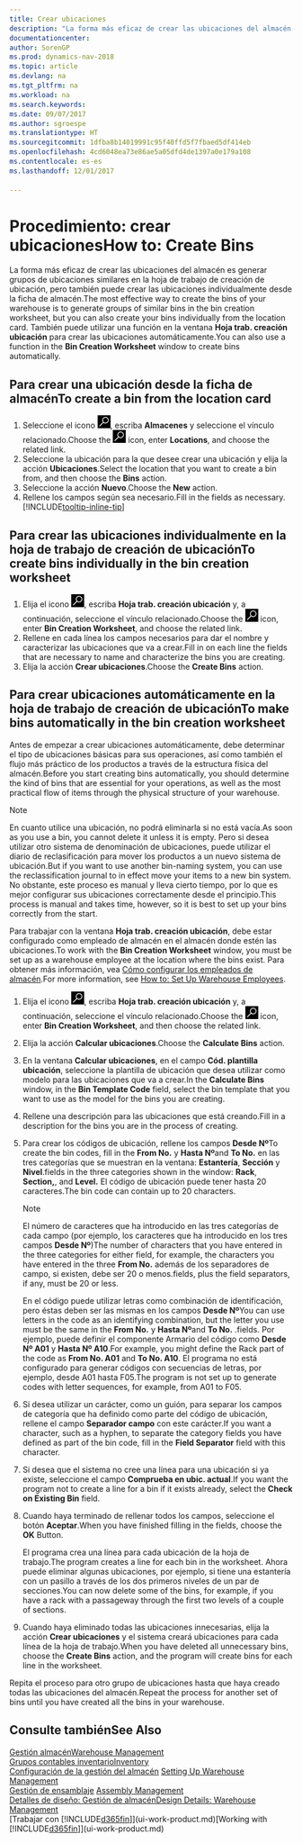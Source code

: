 ```yaml
---
title: Crear ubicaciones
description: "La forma más eficaz de crear las ubicaciones del almacén es generar grupos de ubicaciones similares en la hoja de trabajo de creación de ubicación, pero también puede crear las ubicaciones individualmente."
documentationcenter: 
author: SorenGP
ms.prod: dynamics-nav-2018
ms.topic: article
ms.devlang: na
ms.tgt_pltfrm: na
ms.workload: na
ms.search.keywords: 
ms.date: 09/07/2017
ms.author: sgroespe
ms.translationtype: HT
ms.sourcegitcommit: 1dfba8b14019991c95f40ffd5f7fbaed5df414eb
ms.openlocfilehash: 4cd6048ea73e86ae5a05dfd4de1397a0e179a108
ms.contentlocale: es-es
ms.lasthandoff: 12/01/2017

---
```

# <a name="how-to-create-bins"></a><span data-ttu-id="1d65b-103">Procedimiento: crear ubicaciones</span><span class="sxs-lookup"><span data-stu-id="1d65b-103">How to: Create Bins</span></span>
<span data-ttu-id="1d65b-104">La forma más eficaz de crear las ubicaciones del almacén es generar grupos de ubicaciones similares en la hoja de trabajo de creación de ubicación, pero también puede crear las ubicaciones individualmente desde la ficha de almacén.</span><span class="sxs-lookup"><span data-stu-id="1d65b-104">The most effective way to create the bins of your warehouse is to generate groups of similar bins in the bin creation worksheet, but you can also create your bins individually from the location card.</span></span> <span data-ttu-id="1d65b-105">También puede utilizar una función en la ventana **Hoja trab. creación ubicación** para crear las ubicaciones automáticamente.</span><span class="sxs-lookup"><span data-stu-id="1d65b-105">You can also use a function in the **Bin Creation Worksheet** window to create bins automatically.</span></span>  

## <a name="to-create-a-bin-from-the-location-card"></a><span data-ttu-id="1d65b-106">Para crear una ubicación desde la ficha de almacén</span><span class="sxs-lookup"><span data-stu-id="1d65b-106">To create a bin from the location card</span></span>  
1.  <span data-ttu-id="1d65b-107">Seleccione el icono ![Buscar página o informe](media/ui-search/search_small.png "icono Buscar página o informe"), escriba **Almacenes** y seleccione el vínculo relacionado.</span><span class="sxs-lookup"><span data-stu-id="1d65b-107">Choose the ![Search for Page or Report](media/ui-search/search_small.png "Search for Page or Report icon") icon, enter **Locations**, and choose the related link.</span></span>  
2.  <span data-ttu-id="1d65b-108">Seleccione la ubicación para la que desee crear una ubicación y elija la acción **Ubicaciones**.</span><span class="sxs-lookup"><span data-stu-id="1d65b-108">Select the location that you want to create a bin from, and then choose the **Bins** action.</span></span>  
3. <span data-ttu-id="1d65b-109">Seleccione la acción **Nuevo**.</span><span class="sxs-lookup"><span data-stu-id="1d65b-109">Choose the **New** action.</span></span>
4. <span data-ttu-id="1d65b-110">Rellene los campos según sea necesario.</span><span class="sxs-lookup"><span data-stu-id="1d65b-110">Fill in the fields as necessary.</span></span> [!INCLUDE[tooltip-inline-tip](includes/tooltip-inline-tip_md.md)]  

## <a name="to-create-bins-individually-in-the-bin-creation-worksheet"></a><span data-ttu-id="1d65b-111">Para crear las ubicaciones individualmente en la hoja de trabajo de creación de ubicación</span><span class="sxs-lookup"><span data-stu-id="1d65b-111">To create bins individually in the bin creation worksheet</span></span>  
1.  <span data-ttu-id="1d65b-112">Elija el icono ![Buscar página o informe](media/ui-search/search_small.png "icono Buscar página o informe"), escriba **Hoja trab. creación ubicación** y, a continuación, seleccione el vínculo relacionado.</span><span class="sxs-lookup"><span data-stu-id="1d65b-112">Choose the ![Search for Page or Report](media/ui-search/search_small.png "Search for Page or Report icon") icon, enter **Bin Creation Worksheet**, and choose the related link.</span></span>  
2.  <span data-ttu-id="1d65b-113">Rellene en cada línea los campos necesarios para dar el nombre y caracterizar las ubicaciones que va a crear.</span><span class="sxs-lookup"><span data-stu-id="1d65b-113">Fill in on each line the fields that are necessary to name and characterize the bins you are creating.</span></span>  
3.  <span data-ttu-id="1d65b-114">Elija la acción **Crear ubicaciones**.</span><span class="sxs-lookup"><span data-stu-id="1d65b-114">Choose the **Create Bins** action.</span></span>  

## <a name="to-make-bins-automatically-in-the-bin-creation-worksheet"></a><span data-ttu-id="1d65b-115">Para crear ubicaciones automáticamente en la hoja de trabajo de creación de ubicación</span><span class="sxs-lookup"><span data-stu-id="1d65b-115">To make bins automatically in the bin creation worksheet</span></span>  
<span data-ttu-id="1d65b-116">Antes de empezar a crear ubicaciones automáticamente, debe determinar el tipo de ubicaciones básicas para sus operaciones, así como también el flujo más práctico de los productos a través de la estructura física del almacén.</span><span class="sxs-lookup"><span data-stu-id="1d65b-116">Before you start creating bins automatically, you should determine the kind of bins that are essential for your operations, as well as the most practical flow of items through the physical structure of your warehouse.</span></span>  

> [!NOTE]  
>  <span data-ttu-id="1d65b-117">En cuanto utilice una ubicación, no podrá eliminarla si no está vacía.</span><span class="sxs-lookup"><span data-stu-id="1d65b-117">As soon as you use a bin, you cannot delete it unless it is empty.</span></span> <span data-ttu-id="1d65b-118">Pero si desea utilizar otro sistema de denominación de ubicaciones, puede utilizar el diario de reclasificación para mover los productos a un nuevo sistema de ubicación.</span><span class="sxs-lookup"><span data-stu-id="1d65b-118">But if you want to use another bin-naming system, you can use the reclassification journal to in effect move your items to a new bin system.</span></span> <span data-ttu-id="1d65b-119">No obstante, este proceso es manual y lleva cierto tiempo, por lo que es mejor configurar sus ubicaciones correctamente desde el principio.</span><span class="sxs-lookup"><span data-stu-id="1d65b-119">This process is manual and takes time, however, so it is best to set up your bins correctly from the start.</span></span>  

<span data-ttu-id="1d65b-120">Para trabajar con la ventana **Hoja trab. creación ubicación**, debe estar configurado como empleado de almacén en el almacén donde estén las ubicaciones.</span><span class="sxs-lookup"><span data-stu-id="1d65b-120">To work with the **Bin Creation Worksheet** window, you must be set up as a warehouse employee at the location where the bins exist.</span></span> <span data-ttu-id="1d65b-121">Para obtener más información, vea [Cómo configurar los empleados de almacén](warehouse-how-to-set-up-warehouse-employees.md).</span><span class="sxs-lookup"><span data-stu-id="1d65b-121">For more information, see [How to: Set Up Warehouse Employees](warehouse-how-to-set-up-warehouse-employees.md).</span></span>    

1.  <span data-ttu-id="1d65b-122">Elija el icono ![Buscar página o informe](media/ui-search/search_small.png "icono Buscar página o informe"), escriba **Hoja trab. creación ubicación** y, a continuación, seleccione el vínculo relacionado.</span><span class="sxs-lookup"><span data-stu-id="1d65b-122">Choose the ![Search for Page or Report](media/ui-search/search_small.png "Search for Page or Report icon") icon, enter **Bin Creation Worksheet**, and then choose the related link.</span></span>  
2.  <span data-ttu-id="1d65b-123">Elija la acción **Calcular ubicaciones**.</span><span class="sxs-lookup"><span data-stu-id="1d65b-123">Choose the **Calculate Bins** action.</span></span>
3. <span data-ttu-id="1d65b-124">En la ventana **Calcular ubicaciones**, en el campo **Cód. plantilla ubicación**, seleccione la plantilla de ubicación que desea utilizar como modelo para las ubicaciones que va a crear.</span><span class="sxs-lookup"><span data-stu-id="1d65b-124">In the **Calculate Bins** window, in the **Bin Template Code** field, select the bin template that you want to use as the model for the bins you are creating.</span></span>
4.  <span data-ttu-id="1d65b-125">Rellene una descripción para las ubicaciones que está creando.</span><span class="sxs-lookup"><span data-stu-id="1d65b-125">Fill in a description for the bins you are in the process of creating.</span></span>  
5.  <span data-ttu-id="1d65b-126">Para crear los códigos de ubicación, rellene los campos **Desde Nº**</span><span class="sxs-lookup"><span data-stu-id="1d65b-126">To create the bin codes, fill in the **From No.**</span></span> <span data-ttu-id="1d65b-127">y **Hasta Nº**</span><span class="sxs-lookup"><span data-stu-id="1d65b-127">and **To No.**</span></span> <span data-ttu-id="1d65b-128">en las tres categorías que se muestran en la ventana: **Estantería**, **Sección** y **Nivel**.</span><span class="sxs-lookup"><span data-stu-id="1d65b-128">fields in the three categories shown in the window: **Rack**, **Section,**, and **Level.**</span></span> <span data-ttu-id="1d65b-129">El código de ubicación puede tener hasta 20 caracteres.</span><span class="sxs-lookup"><span data-stu-id="1d65b-129">The bin code can contain up to 20 characters.</span></span>  

    > [!NOTE]  
    >  <span data-ttu-id="1d65b-130">El número de caracteres que ha introducido en las tres categorías de cada campo (por ejemplo, los caracteres que ha introducido en los tres campos **Desde Nº**)</span><span class="sxs-lookup"><span data-stu-id="1d65b-130">The number of characters that you have entered in the three categories for either field, for example, the characters you have entered in the three **From No.**</span></span> <span data-ttu-id="1d65b-131">además de los separadores de campo, si existen, debe ser 20 o menos.</span><span class="sxs-lookup"><span data-stu-id="1d65b-131">fields, plus the field separators, if any, must be 20 or less.</span></span>  

     <span data-ttu-id="1d65b-132">En el código puede utilizar letras como combinación de identificación, pero éstas deben ser las mismas en los campos **Desde Nº**</span><span class="sxs-lookup"><span data-stu-id="1d65b-132">You can use letters in the code as an identifying combination, but the letter you use must be the same in the **From No.**</span></span> <span data-ttu-id="1d65b-133">y **Hasta Nº**</span><span class="sxs-lookup"><span data-stu-id="1d65b-133">and **To No.**</span></span> <span data-ttu-id="1d65b-134">.</span><span class="sxs-lookup"><span data-stu-id="1d65b-134">fields.</span></span> <span data-ttu-id="1d65b-135">Por ejemplo, puede definir el componente Armario del código como **Desde Nº A01** y **Hasta Nº A10**.</span><span class="sxs-lookup"><span data-stu-id="1d65b-135">For example, you might define the Rack part of the code as **From No. A01** and **To No. A10**.</span></span> <span data-ttu-id="1d65b-136">El programa no está configurado para generar códigos con secuencias de letras, por ejemplo, desde A01 hasta F05.</span><span class="sxs-lookup"><span data-stu-id="1d65b-136">The program is not set up to generate codes with letter sequences, for example, from A01 to F05.</span></span>  

6.  <span data-ttu-id="1d65b-137">Si desea utilizar un carácter, como un guión, para separar los campos de categoría que ha definido como parte del código de ubicación, rellene el campo **Separador campo** con este carácter.</span><span class="sxs-lookup"><span data-stu-id="1d65b-137">If you want a character, such as a hyphen, to separate the category fields you have defined as part of the bin code, fill in the **Field Separator** field with this character.</span></span>  
7.  <span data-ttu-id="1d65b-138">Si desea que el sistema no cree una línea para una ubicación si ya existe, seleccione el campo **Comprueba en ubic. actual**.</span><span class="sxs-lookup"><span data-stu-id="1d65b-138">If you want the program not to create a line for a bin if it exists already, select the **Check on Existing Bin** field.</span></span>  
8. <span data-ttu-id="1d65b-139">Cuando haya terminado de rellenar todos los campos, seleccione el botón **Aceptar**.</span><span class="sxs-lookup"><span data-stu-id="1d65b-139">When you have finished filling in the fields, choose the **OK** Button.</span></span>

    <span data-ttu-id="1d65b-140">El programa crea una línea para cada ubicación de la hoja de trabajo.</span><span class="sxs-lookup"><span data-stu-id="1d65b-140">The program creates a line for each bin in the worksheet.</span></span> <span data-ttu-id="1d65b-141">Ahora puede eliminar algunas ubicaciones, por ejemplo, si tiene una estantería con un pasillo a través de los dos primeros niveles de un par de secciones.</span><span class="sxs-lookup"><span data-stu-id="1d65b-141">You can now delete some of the bins, for example, if you have a rack with a passageway through the first two levels of a couple of sections.</span></span>  

9. <span data-ttu-id="1d65b-142">Cuando haya eliminado todas las ubicaciones innecesarias, elija la acción **Crear ubicaciones** y el sistema creará ubicaciones para cada línea de la hoja de trabajo.</span><span class="sxs-lookup"><span data-stu-id="1d65b-142">When you have deleted all unnecessary bins, choose the **Create Bins** action, and the program will create bins for each line in the worksheet.</span></span>  

<span data-ttu-id="1d65b-143">Repita el proceso para otro grupo de ubicaciones hasta que haya creado todas las ubicaciones del almacén.</span><span class="sxs-lookup"><span data-stu-id="1d65b-143">Repeat the process for another set of bins until you have created all the bins in your warehouse.</span></span>  

## <a name="see-also"></a><span data-ttu-id="1d65b-144">Consulte también</span><span class="sxs-lookup"><span data-stu-id="1d65b-144">See Also</span></span>  
[<span data-ttu-id="1d65b-145">Gestión almacén</span><span class="sxs-lookup"><span data-stu-id="1d65b-145">Warehouse Management</span></span>](warehouse-manage-warehouse.md)  
[<span data-ttu-id="1d65b-146">Grupos contables inventario</span><span class="sxs-lookup"><span data-stu-id="1d65b-146">Inventory</span></span>](inventory-manage-inventory.md)  
<span data-ttu-id="1d65b-147">[Configuración de la gestión del almacén](warehouse-setup-warehouse.md)   </span><span class="sxs-lookup"><span data-stu-id="1d65b-147">[Setting Up Warehouse Management](warehouse-setup-warehouse.md)   </span></span>  
<span data-ttu-id="1d65b-148">[Gestión de ensamblaje](assembly-assemble-items.md)  </span><span class="sxs-lookup"><span data-stu-id="1d65b-148">[Assembly Management](assembly-assemble-items.md)  </span></span>  
[<span data-ttu-id="1d65b-149">Detalles de diseño: Gestión de almacén</span><span class="sxs-lookup"><span data-stu-id="1d65b-149">Design Details: Warehouse Management</span></span>](design-details-warehouse-management.md)  
<span data-ttu-id="1d65b-150">[Trabajar con [!INCLUDE[d365fin](includes/d365fin_md.md)]](ui-work-product.md)</span><span class="sxs-lookup"><span data-stu-id="1d65b-150">[Working with [!INCLUDE[d365fin](includes/d365fin_md.md)]](ui-work-product.md)</span></span>

